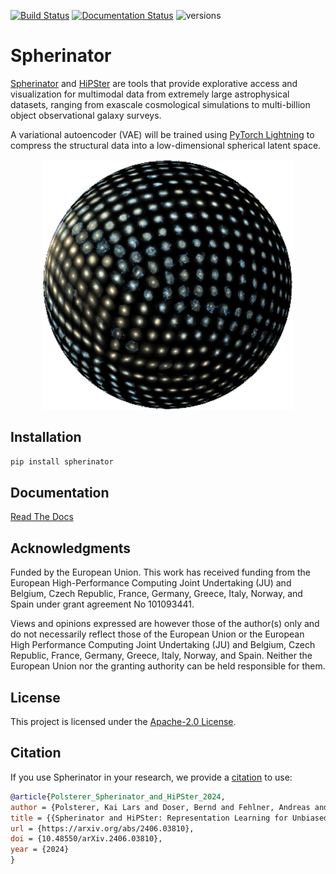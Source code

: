 [![Build Status](https://github.com/HITS-AIN/Spherinator/actions/workflows/python-package.yml/badge.svg?branch=main)](https://github.com/HITS-AIN/Spherinator/actions/workflows/python-package.yml?branch=main)
[![Documentation Status](https://readthedocs.org/projects/spherinator/badge/?version=latest)](https://spherinator.readthedocs.io/en/latest/?badge=latest)
![versions](https://img.shields.io/badge/python-3.10%20%7C%203.11%20%7C%203.12-blue)

# Spherinator

[Spherinator](https://github.com/HITS-AIN/Spherinator) and
[HiPSter](https://github.com/HITS-AIN/HiPSter) are tools that provide explorative access
and visualization for multimodal data from extremely large astrophysical datasets, ranging from
exascale cosmological simulations to multi-billion object observational galaxy surveys.

A variational autoencoder (VAE) will be trained using
[PyTorch Lightning](https://lightning.ai/docs/pytorch/stable/)
to compress the structural data into a low-dimensional spherical latent space.


<p align="center">
  <img src="docs/assets/P404_f2.png" width="400" height="400">
</p>


## Installation

```bash
pip install spherinator
```

## Documentation

[Read The Docs](https://spherinator.readthedocs.io/en/latest/index.html)


## Acknowledgments

Funded by the European Union. This work has received funding from the European High-Performance Computing Joint Undertaking (JU) and Belgium, Czech Republic, France, Germany, Greece, Italy, Norway, and Spain under grant agreement No 101093441.

Views and opinions expressed are however those of the author(s) only and do not necessarily reflect those of the European Union or the European High Performance Computing Joint Undertaking (JU) and Belgium, Czech Republic, France, Germany, Greece, Italy, Norway, and Spain. Neither the European Union nor the granting authority can be held responsible for them.


## License

This project is licensed under the [Apache-2.0 License](http://www.apache.org/licenses/LICENSE-2.0).


## Citation

If you use Spherinator in your research, we provide a [citation](./CITATION.cff) to use:

```bibtex
@article{Polsterer_Spherinator_and_HiPSter_2024,
author = {Polsterer, Kai Lars and Doser, Bernd and Fehlner, Andreas and Trujillo-Gomez, Sebastian},
title = {{Spherinator and HiPSter: Representation Learning for Unbiased Knowledge Discovery from Simulations}},
url = {https://arxiv.org/abs/2406.03810},
doi = {10.48550/arXiv.2406.03810},
year = {2024}
}
```
